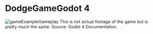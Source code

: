 ﻿# DodgeGameGodot 4
![gameExampleGameplay](https://docs.godotengine.org/en/stable/_images/dodge_preview.gif)
This is not actual footage of the game but is pretty much the same.
Source: Godot 4 Documentation.
